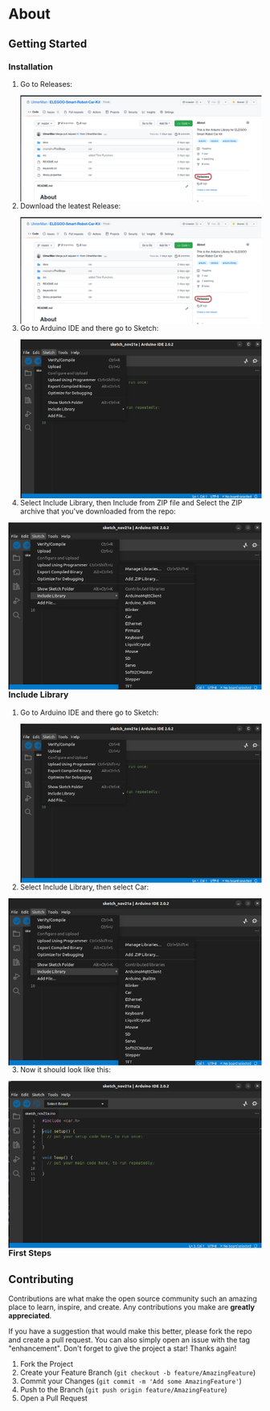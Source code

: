 # About

## Getting Started

### Installation

1. Go to Releases:

      <img src="/assets/first.png"
     alt="Markdown Monster icon"
     style="float: left; margin-right: 10px;" />

2. Download the leatest Release:

    <img src="/assets/first.png"
    alt="Markdown Monster icon"
    style="float: left; margin-right: 10px;" />

3. Go to Arduino IDE and there go to Sketch:

    <img src="/assets/third.png" alt="Markdown Monster icon" style="float: left; margin-right: 10px;" />

4. Select Include Library, then Include from ZIP file and Select the ZIP archive that you've downloaded from the repo:

  <img src="/assets/forth.png"
  alt="Markdown Monster icon"
  style="float: left; margin-right: 10px;" />

### Include Library

1. Go to Arduino IDE and there go to Sketch:

    <img src="/assets/third.png" alt="Markdown Monster icon" style="float: left; margin-right: 10px;" />

2. Select Include Library, then select Car:

  <img src="/assets/forth.png"
  alt="Markdown Monster icon"
  style="float: left; margin-right: 10px;" />

3. Now it should look like this:

  <img src="/assets/fifth.png"
  alt="Markdown Monster icon"
  style="float: left; margin-right: 10px;" />

### First Steps



<!-- CONTRIBUTING -->
## Contributing

Contributions are what make the open source community such an amazing place to learn, inspire, and create. Any contributions you make are **greatly appreciated**.

If you have a suggestion that would make this better, please fork the repo and create a pull request. You can also simply open an issue with the tag "enhancement".
Don't forget to give the project a star! Thanks again!

1. Fork the Project
2. Create your Feature Branch (`git checkout -b feature/AmazingFeature`)
3. Commit your Changes (`git commit -m 'Add some AmazingFeature'`)
4. Push to the Branch (`git push origin feature/AmazingFeature`)
5. Open a Pull Request
